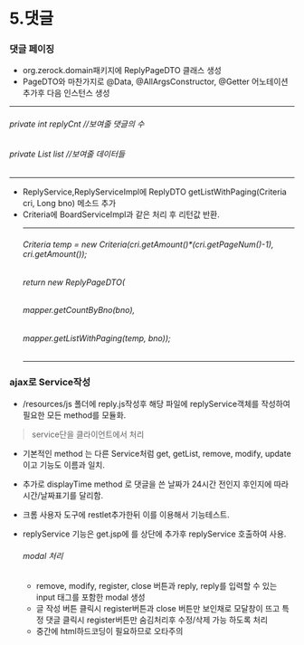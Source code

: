# 5.댓글

### 댓글 페이징

- org.zerock.domain패키지에 ReplyPageDTO 클래스 생성
- PageDTO와 마찬가지로 @Data, @AllArgsConstructor, @Getter 어노테이션 추가후 다음 인스턴스 생성
**************************************************************
###### private int replyCnt //보여줄 댓글의 수
###### private List<ReplyVO> list //보여줄 데이터들
**************************************************************
- ReplyService,ReplyServiceImpl에 ReplyDTO getListWithPaging(Criteria cri, Long bno) 메소드 추가 
- Criteria에 BoardServiceImpl과 같은 처리 후 리턴값 반환.
  *************************************************************
  ###### Criteria temp = new Criteria(cri.getAmount()*(cri.getPageNum()-1), cri.getAmount());
	######	return new ReplyPageDTO(
	######	mapper.getCountByBno(bno), 
	######	mapper.getListWithPaging(temp, bno));
  *************************************************************
  

### ajax로 Service작성

- /resources/js 폴더에 reply.js작성후 해당 파일에 replyService객체를 작성하여 필요한 모든 method를 모듈화. 
>service단을 클라이언트에서 처리

- 기본적인 method 는 다른 Service처럼 get, getList, remove, modify, update 이고 기능도 이름과 일치.

- 추가로 displayTime method 로 댓글을 쓴 날짜가 24시간 전인지 후인지에 따라 시간/날짜표기를 달리함.

- 크롬 사용자 도구에 restlet추가한뒤 이를 이용해서 기능테스트.

- replyService 기능은 get.jsp에 <script src="/resources/js/reply.js"/></script>를 상단에 추가후 replyService 호출하여 사용.
  
  ###### modal 처리
  
  - remove, modify, register, close 버튼과 reply, reply를 입력할 수 있는  input 태그를 포함한 modal 생성
  - 글 작성 버튼 클릭시 register버튼과 close 버튼만 보인채로 모달창이 뜨고 특정 댓글 클릭시 register버튼만 숨김처리후 수정/삭제 가능 하도록 처리
  - 중간에 html하드코딩이 필요하므로 오타주의

